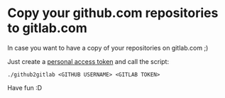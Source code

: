 # Copy your github.com repositories to gitlab.com

In case you want to have a copy of your repositories on gitlab.com ;)

Just create a [personal access token](https://gitlab.com/profile/personal_access_tokens) and call the script:

```
./github2gitlab <GITHUB USERNAME> <GITLAB TOKEN>
```

Have fun :D
